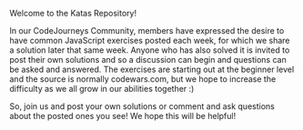 Welcome to the Katas Repository!

In our CodeJourneys Community, members have expressed the desire to have common JavaScript exercises posted each week,
for which we share a solution later that same week. Anyone who has also solved it is invited to post their own solutions
and so a discussion can begin and questions can be asked and answered. The exercises are starting out at the beginner 
level and the source is normally codewars.com, but we hope to increase the difficulty as we all grow in our abilities
together :) 

So, join us and post your own solutions or comment and ask questions about the posted ones you see! We hope this will be
helpful!
